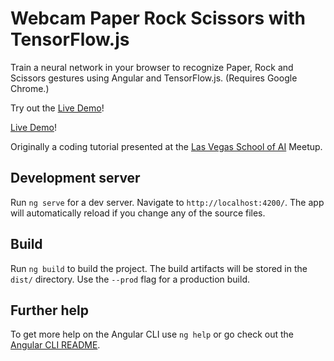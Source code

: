 # Webcam Paper Rock Scissors with TensorFlow.js

Train a neural network in your browser to recognize Paper, Rock and Scissors gestures using Angular and TensorFlow.js. (Requires Google Chrome.)

Try out the [Live Demo](https://colinskow.github.io/webcam-prs)!

[Live Demo](https://johnhmejia.github.io/webcam-rps)!

Originally a coding tutorial presented at the [Las Vegas School of AI](https://www.meetup.com/Las-Vegas-School-of-AI/) Meetup.

## Development server

Run `ng serve` for a dev server. Navigate to `http://localhost:4200/`. The app will automatically reload if you change any of the source files.

## Build

Run `ng build` to build the project. The build artifacts will be stored in the `dist/` directory. Use the `--prod` flag for a production build.

## Further help

To get more help on the Angular CLI use `ng help` or go check out the [Angular CLI README](https://github.com/angular/angular-cli/blob/master/README.md).
